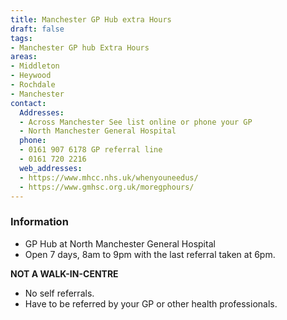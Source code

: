 ```yaml
---
title: Manchester GP Hub extra Hours
draft: false
tags:
- Manchester GP hub Extra Hours
areas:
- Middleton
- Heywood
- Rochdale
- Manchester
contact:
  Addresses:
  - Across Manchester See list online or phone your GP
  - North Manchester General Hospital
  phone:
  - 0161 907 6178 GP referral line
  - 0161 720 2216
  web_addresses:
  - https://www.mhcc.nhs.uk/whenyouneedus/
  - https://www.gmhsc.org.uk/moregphours/
---
```

### Information
- GP Hub at North Manchester General Hospital
- Open 7 days, 8am to 9pm with the last referral
taken at 6pm.

**NOT A WALK-IN-CENTRE**  

- No self referrals.
- Have to be referred by your GP or other health professionals.
